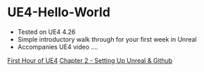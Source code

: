 # UE4-Hello-World

* Tested on UE4 4.26
* Simple introductory walk through for your first week in Unreal
* Accompanies UE4 video ....

[First Hour of UE4]()
[Chapter 2 - Setting Up Unreal & Github]()
